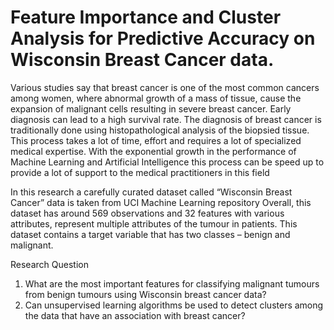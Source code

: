 #  Feature Importance and Cluster Analysis for Predictive Accuracy on Wisconsin Breast Cancer data.



Various studies say that breast cancer is one of the most common cancers among women, where abnormal growth of a mass of tissue, cause the expansion of malignant cells resulting in severe breast cancer. Early diagnosis can lead to a high survival rate. 
The diagnosis of breast cancer is traditionally done using histopathological analysis of the biopsied tissue. This process takes a lot of time, effort and requires a lot of specialized medical expertise. With the exponential growth in the performance of Machine Learning and Artificial Intelligence this process can be speed up to provide a lot of support 
to the medical practitioners in this field 

In this research a carefully curated dataset called “Wisconsin Breast Cancer” data is taken from UCI 
Machine Learning repository  Overall, this 
dataset has around 569 observations and 32 features with various attributes, represent multiple 
attributes of the tumour in patients. This dataset contains a target variable that has two classes –
benign and malignant.


Research Question
1. What are the most important features for classifying malignant tumours from benign tumours 
using Wisconsin breast cancer data? 
2. Can unsupervised learning algorithms be used to detect clusters among the data that have an 
association with breast cancer?
